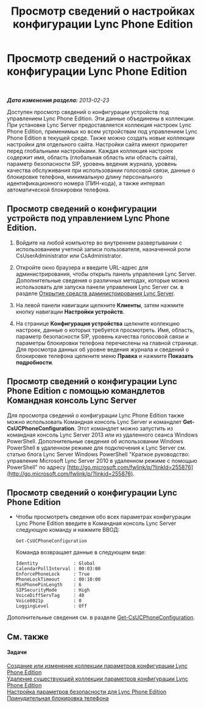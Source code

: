 ﻿---
title: Просмотр сведений о настройках конфигурации Lync Phone Edition
TOCTitle: Просмотр сведений о настройках конфигурации Lync Phone Edition
ms:assetid: 15f94478-651f-4063-9918-6a059f98df16
ms:mtpsurl: https://technet.microsoft.com/ru-ru/library/JJ687976(v=OCS.15)
ms:contentKeyID: 49887878
ms.date: 05/19/2016
mtps_version: v=OCS.15
ms.translationtype: HT
---

# Просмотр сведений о настройках конфигурации Lync Phone Edition

 

_**Дата изменения раздела:** 2013-02-23_

Доступен просмотр сведений о конфигурации устройств под управлением Lync Phone Edition. Эти данные объединены в коллекции. При установке Lync Server предоставляется коллекция настроек Lync Phone Edition, применимых ко всем устройствам под управлением Lync Phone Edition в текущей среде. Также можно создать новые коллекции настройки для отдельного сайта. Настройки сайта имеют приоритет перед глобальными настройками. Каждая коллекция настроек содержит имя, область (глобальная область или область сайта), параметр безопасности SIP, уровень ведения журнала, уровень качества обслуживания при использовании голосовой связи, данные о блокировке телефона, минимальную длину персонального идентификационного номера (ПИН-кода), а также интервал автоматической блокировки телефона.

## Просмотр сведений о конфигурации устройств под управлением Lync Phone Edition.

1.  Войдите на любой компьютер во внутреннем развертывании с использованием учетной записи пользователя, назначенной роли CsUserAdministrator или CsAdministrator.

2.  Откройте окно браузера и введите URL-адрес для администрирования, чтобы открыть панель управления Lync Server. Дополнительные сведения о различных методах, которые можно использовать для запуска панели управления Lync Server см. в разделе [Открытие средств администрирования Lync Server](lync-server-2013-open-lync-server-administrative-tools.md).

3.  На левой панели навигации щелкните **Клиенты**, затем нажмите кнопку навигации **Настройки устройств**.

4.  На странице **Конфигурация устройства** щелкните коллекцию настроек, данные о которых требуется просмотреть. Имя, область, параметр безопасности SIP, уровень качества голосовой связи и параметры блокировки телефона перечислены на главной странице. Для просмотра данных об уровне ведения журнала и сведений о блокировке телефона щелкните меню **Правка** и нажмите **Показать подробности**.

## Просмотр сведений о конфигурации Lync Phone Edition с помощью командлетов Командная консоль Lync Server

Для просмотра сведений о конфигурации Lync Phone Edition также можно использовать Командная консоль Lync Server и командлет **Get-CsUCPhoneConfiguration**. Этот командлет можно запустить из командная консоль Lync Server 2013 или из удаленного сеанса Windows PowerShell. Дополнительные сведения об использовании Windows PowerShell в удаленном режиме для подключения к Lync Server см. статью блога Lync Server Windows PowerShell "Краткое руководство: управление Microsoft Lync Server 2010 в удаленном режиме с помощью PowerShell" по адресу [http://go.microsoft.com/fwlink/p/?linkId=255876](http://go.microsoft.com/fwlink/p/?linkid=255876).

## Просмотр сведений о конфигурации Lync Phone Edition

  - Чтобы просмотреть сведения обо всех параметрах конфигурации Lync Phone Edition введите в Командная консоль Lync Server следующую команду и нажмите ВВОД:
    
        Get-CsUCPhoneConfiguration
    
    Команда возвращает данные в следующем виде:
    
        Identity             : Global
        CalendarPollInterval : 00:03:00
        EnforcePhoneLock     : True
        PhoneLockTimeout     : 00:10:00
        MinPhonePinLength    : 6
        SIPSecurityMode      : High
        VoiceDiffServTag     : 40
        Voice8021p           : 0
        LoggingLevel         : Off

Дополнительные сведения см. в разделе [Get-CsUCPhoneConfiguration](get-csucphoneconfiguration.md).

## См. также

#### Задачи

[Создание или изменение коллекции параметров конфигурации Lync Phone Edition](lync-server-2013-create-or-modify-a-collection-of-lync-phone-edition-configuration-settings.md)  
[Удаление существующей коллекции параметров конфигурации Lync Phone Edition](lync-server-2013-delete-an-existing-collection-of-lync-phone-edition-configuration-settings.md)  
[Настройка параметров безопасности для Lync Phone Edition](lync-server-2013-configure-security-settings-for-lync-phone-edition.md)  
[Принудительная блокировка телефона](lync-server-2013-enforce-phone-locking.md)

